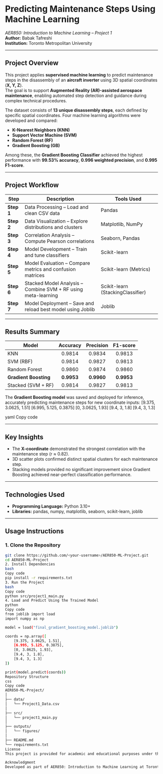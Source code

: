 # Predicting Maintenance Steps Using Machine Learning
*AER850: Introduction to Machine Learning – Project 1*  
**Author:** Babak Tafreshi  
**Institution:** Toronto Metropolitan University  

---

## Project Overview
This project applies **supervised machine learning** to predict maintenance steps in the disassembly of an **aircraft inverter** using 3D spatial coordinates (**X, Y, Z**).  
The goal is to support **Augmented Reality (AR)-assisted aerospace maintenance**, enabling automated step detection and guidance during complex technical procedures.

The dataset consists of **13 unique disassembly steps**, each defined by specific spatial coordinates. Four machine learning algorithms were developed and compared:
- **K-Nearest Neighbors (KNN)**
- **Support Vector Machine (SVM)**
- **Random Forest (RF)**
- **Gradient Boosting (GB)**

Among these, the **Gradient Boosting Classifier** achieved the highest performance with **99.53% accuracy**, **0.996 weighted precision**, and **0.995 F1-score**.

---

## Project Workflow

| Step | Description | Tools Used |
|------|--------------|-------------|
| **Step 1** | Data Processing – Load and clean CSV data | Pandas |
| **Step 2** | Data Visualization – Explore distributions and clusters | Matplotlib, NumPy |
| **Step 3** | Correlation Analysis – Compute Pearson correlations | Seaborn, Pandas |
| **Step 4** | Model Development – Train and tune classifiers | Scikit-learn |
| **Step 5** | Model Evaluation – Compare metrics and confusion matrices | Scikit-learn (Metrics) |
| **Step 6** | Stacked Model Analysis – Combine SVM + RF using meta-learning | Scikit-learn (StackingClassifier) |
| **Step 7** | Model Deployment – Save and reload best model using Joblib | Joblib |

---

## Results Summary

| Model | Accuracy | Precision | F1-score |
|--------|:---------:|:-----------:|:----------:|
| KNN | 0.9814 | 0.9834 | 0.9813 |
| SVM (RBF) | 0.9814 | 0.9827 | 0.9813 |
| Random Forest | 0.9860 | 0.9874 | 0.9860 |
| **Gradient Boosting** | **0.9953** | **0.9960** | **0.9953** |
| Stacked (SVM + RF) | 0.9814 | 0.9827 | 0.9813 |

The **Gradient Boosting model** was saved and deployed for inference, accurately predicting maintenance steps for new coordinate inputs:
[9.375, 3.0625, 1.51]
[6.995, 5.125, 0.3875]
[0, 3.0625, 1.93]
[9.4, 3, 1.8]
[9.4, 3, 1.3]

yaml
Copy code

---

## Key Insights
- The **X-coordinate** demonstrated the strongest correlation with the maintenance step (r ≈ 0.82).  
- 3D scatter plots confirmed distinct spatial clusters for each maintenance step.  
- Stacking models provided no significant improvement since Gradient Boosting achieved near-perfect classification performance.  

---

## Technologies Used
- **Programming Language:** Python 3.10+  
- **Libraries:** pandas, numpy, matplotlib, seaborn, scikit-learn, joblib  

---

## Usage Instructions

### 1. Clone the Repository
```bash
git clone https://github.com/<your-username>/AER850-ML-Project.git
cd AER850-ML-Project
2. Install Dependencies
bash
Copy code
pip install -r requirements.txt
3. Run the Project
bash
Copy code
python src/project1_main.py
4. Load and Predict Using the Trained Model
python
Copy code
from joblib import load
import numpy as np

model = load("final_gradient_boosting_model.joblib")

coords = np.array([
    [9.375, 3.0625, 1.51],
    [6.995, 5.125, 0.3875],
    [0, 3.0625, 1.93],
    [9.4, 3, 1.8],
    [9.4, 3, 1.3]
])

print(model.predict(coords))
Repository Structure
css
Copy code
AER850-ML-Project/
│
├── data/
│   └── Project1_Data.csv
│
├── src/
│   └── project1_main.py
│
├── outputs/
│   └── figures/
│
├── README.md
└── requirements.txt
License
This project is provided for academic and educational purposes under the MIT License.

Acknowledgment
Developed as part of AER850: Introduction to Machine Learning at Toronto Metropolitan University (TMU), focusing on the application of Machine Learning in Aerospace Maintenance and AR-based Predictive Systems.

